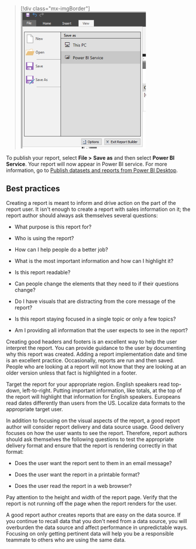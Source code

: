 > [!div class="mx-imgBorder"]
> [![Screenshot of the Save as menu with Power BI Service selected.](../media/04-save-ss.png)](../media/04-save-ss.png#lightbox)

To publish your report, select **File >** **Save as** and then select **Power BI Service**. Your report will now appear in Power BI service. For more information, go to [Publish datasets and reports from Power BI Desktop](https://docs.microsoft.com/power-bi/create-reports/desktop-upload-desktop-files/?azure-portal=true).

## Best practices

Creating a report is meant to inform and drive action on the part of the report user. It isn't enough to create a report with sales information on it; the report author should always ask themselves several questions:

-   What purpose is this report for?

-   Who is using the report?

-   How can I help people do a better job?

-   What is the most important information and how can I highlight it?

-   Is this report readable?

-   Can people change the elements that they need to if their questions change?

-   Do I have visuals that are distracting from the core message of the report?

-   Is this report staying focused in a single topic or only a few topics?

-   Am I providing all information that the user expects to see in the report?

Creating good headers and footers is an excellent way to help the user interpret the report. You can provide guidance to the user by documenting why this report was created. Adding a report implementation date and time is an excellent practice. Occasionally, reports are run and then saved. People who are looking at a report will not know that they are looking at an older version unless that fact is highlighted in a footer.

Target the report for your appropriate region. English speakers read top-down, left-to-right. Putting important information, like totals, at the top of the report will highlight that information for English speakers. Europeans read dates differently than users from the US. Localize data formats to the appropriate target user.

In addition to focusing on the visual aspects of the report, a good report author will consider report delivery and data source usage. Good delivery focuses on how the user wants to see the report. Therefore, report authors should ask themselves the following questions to test the appropriate delivery format and ensure that the report is rendering correctly in that format:

-   Does the user want the report sent to them in an email message?

-   Does the user want the report in a printable format?

-   Does the user read the report in a web browser?

Pay attention to the height and width of the report page. Verify that the report is not running off the page when the report renders for the user.

A good report author creates reports that are easy on the data source. If you continue to recall data that you don't need from a data source, you will overburden the data source and affect performance in unpredictable ways. Focusing on only getting pertinent data will help you be a responsible teammate to others who are using the same data.